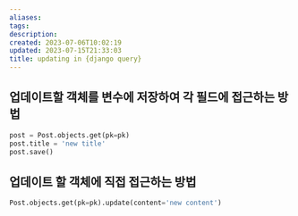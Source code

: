 ```yaml
---
aliases: 
tags: 
description:
created: 2023-07-06T10:02:19
updated: 2023-07-15T21:33:03
title: updating in {django query}
---
```


## 업데이트할 객체를 변수에 저장하여 각 필드에 접근하는 방법

```python
post = Post.objects.get(pk=pk)
post.title = 'new title'
post.save()
```

##  업데이트 할 객체에 직접 접근하는 방법

```python
Post.objects.get(pk=pk).update(content='new content')
```
